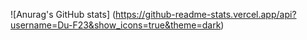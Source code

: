 
![Anurag's GitHub stats] (https://github-readme-stats.vercel.app/api?username=Du-F23&show_icons=true&theme=dark)
